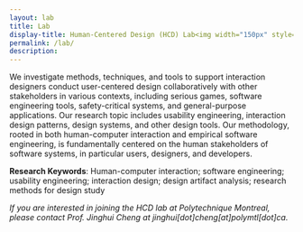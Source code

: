 ```yaml
---
layout: lab
title: Lab
display-title: Human-Centered Design (HCD) Lab<img width="150px" style="float:right;padding:30px 0 20px 30px;" src="../assets/img/logo_notext.png"/>
permalink: /lab/
description: 
---
```


We investigate methods, techniques, and tools to support interaction designers conduct user-centered design collaboratively with other stakeholders in various contexts, including serious games, software engineering tools, safety-critical systems, and general-purpose applications. Our research topic includes usability engineering, interaction design patterns, design systems, and other design tools. Our methodology, rooted in both human-computer interaction and empirical software engineering, is fundamentally centered on the human stakeholders of software systems, in particular users, designers, and developers.

**Research Keywords**: Human-computer interaction; software engineering; usability engineering; interaction design; design artifact analysis; research methods for design study

*If you are interested in joining the HCD lab at Polytechnique Montreal, please contact Prof. Jinghui Cheng at jinghui[dot]cheng[at]polymtl[dot]ca.*